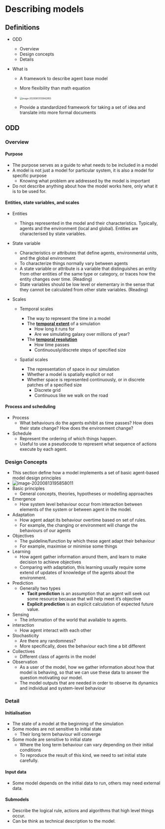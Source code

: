# Describing models

## Definitions

- ODD

  - Overview
  - Design concepts
  - Details

- What is

  - A framework to describe agent base model
  - More flexibility than math equation

  - <img src="assets/image-20200813135942955.png" alt="image-20200813135942955" style="zoom:50%;" />

  - Provide a standardized framework for taking a set of idea and translate into more formal documents

   



## ODD

### Overview

#### Purpose

- The purpose serves as a guide to what needs to be included in a model
- A model is not just a model for particular system, it is also a model for specific purpose
  - Knowing what problem are addressed by the model is important
- Do not describe anything about how the model works here, only what it is to be used for.



#### Entities, state variables, and scales

- Entities

  - Things represented in the model and their characteristics. Typically, agents and the environment (local and global). Entities are characterised by state variables.

- State variable

  - Characteristics or attributes that define agents, environmental units, and the global environment
  - To characterize things normally vary between agents
  - A state variable or attribute is a variable that distinguishes an entity from other entities of the same type or category, or traces how the entity changes over time. (Reading)
  - State variables should be low level or elementary in the sense that they cannot be calculated from other state variables. (Reading)

- Scales

  - Temporal scales
    - The way to represent the time in a model
    - The **<u>temporal extent</u>** of a simulation
      - How long it runs for
      - Are we simulating galaxy over millions of year?
    - The **<u>temporal resolution</u>**
      - How time passes
      - Continuously/discrete steps of specified size

  - Spatial scales
    - The representation of space in our simulation
    - Whether a model is spatially explicit or not
    - Whether space is represented continuously, or in discrete patches of a specified size
      - Discrete grid
      - Continuous like we walk on the road



#### Process and scheduling

- Process
  - What behaviours do the agents exhibit as time passes? How does their state change? How does the environment change?
- Schedule
  - Represent the ordering of which things happen.
  - Useful to use a pseudocode to represent what sequence of actions execute by each agent.



### Design Concepts

- This section define how a model implements a set of basic agent-based model design principles
- ![image-20200813195858011](assets/image-20200813195858011.png)
- Basic principles
  - General concepts, theories, hypotheses or modelling approaches
- Emergence
  - How system level behaviour occur from interaction between elements of the system or between agent in the model.
- Adaptation
  - How agent adapt its behaviour overtime based on set of rules.
  - For example, the changing or environment will change the behaviours of our agents
- Objectives
  - The guideline/function by which these agent adapt their behaviour
  - For example, maximise or minimise some things
- Learning
  - How agent gather information around them, and learn to make decision to achieve objectives
  - Comparing with adaptation, this learning usually require some extend of updates of knowledge of the agents about the environment.
- Prediction
  - Generally two types
    - **Tacit prediction** is an assumption that an agent will seek out some resource because that will help meet it’s objective
    - **Explicit prediction** is an explicit calculation of expected future value.
- Sensing
  - The information of the world that available to agents.
- interaction
  - How agent interact with each other
- Stochasticity
  - Are there any randomness?
  - More specifically, does the behaviour each time a bit different
- Collectives
  - Different class of agents in the model
- Observation
  - As a user of the model, how we gather information about how that model is behaving, so that we can use these data to answer the question motivating our model.
  - The model outputs that are needed in order to observe its dynamics and individual and system-level behaviour



### Detail

#### Initialisation

- The state of a model at the beginning of the simulation
- Some modes are not sensitive to initial state
  - Their long term behaviour will converge
- Some mode are sensitive to initial state
  - Where the long term behaviour can vary depending on their initial conditions
  - To reproduce the result of this kind, we need to set initial state carefully.



#### Input data

- Some model depends on the initial data to run, others may need external data.



#### Submodels

- Describe the logical rule, actions and algorithms that high level things occur.
- Can be think as technical description to the model.

